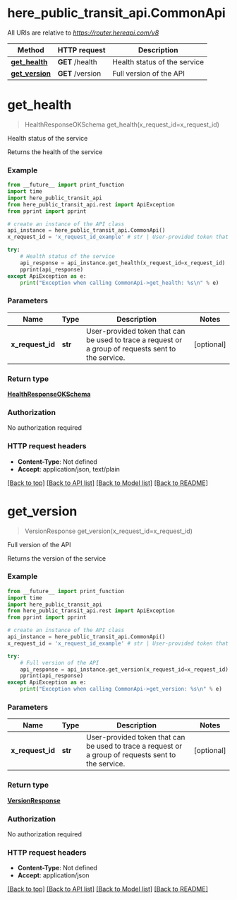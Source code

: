 # here_public_transit_api.CommonApi

All URIs are relative to *https://router.hereapi.com/v8*

Method | HTTP request | Description
------------- | ------------- | -------------
[**get_health**](CommonApi.md#get_health) | **GET** /health | Health status of the service
[**get_version**](CommonApi.md#get_version) | **GET** /version | Full version of the API

# **get_health**
> HealthResponseOKSchema get_health(x_request_id=x_request_id)

Health status of the service

Returns the health of the service

### Example
```python
from __future__ import print_function
import time
import here_public_transit_api
from here_public_transit_api.rest import ApiException
from pprint import pprint

# create an instance of the API class
api_instance = here_public_transit_api.CommonApi()
x_request_id = 'x_request_id_example' # str | User-provided token that can be used to trace a request or a group of requests sent to the service. (optional)

try:
    # Health status of the service
    api_response = api_instance.get_health(x_request_id=x_request_id)
    pprint(api_response)
except ApiException as e:
    print("Exception when calling CommonApi->get_health: %s\n" % e)
```

### Parameters

Name | Type | Description  | Notes
------------- | ------------- | ------------- | -------------
 **x_request_id** | **str**| User-provided token that can be used to trace a request or a group of requests sent to the service. | [optional] 

### Return type

[**HealthResponseOKSchema**](HealthResponseOKSchema.md)

### Authorization

No authorization required

### HTTP request headers

 - **Content-Type**: Not defined
 - **Accept**: application/json, text/plain

[[Back to top]](#) [[Back to API list]](../README.md#documentation-for-api-endpoints) [[Back to Model list]](../README.md#documentation-for-models) [[Back to README]](../README.md)

# **get_version**
> VersionResponse get_version(x_request_id=x_request_id)

Full version of the API

Returns the version of the service

### Example
```python
from __future__ import print_function
import time
import here_public_transit_api
from here_public_transit_api.rest import ApiException
from pprint import pprint

# create an instance of the API class
api_instance = here_public_transit_api.CommonApi()
x_request_id = 'x_request_id_example' # str | User-provided token that can be used to trace a request or a group of requests sent to the service. (optional)

try:
    # Full version of the API
    api_response = api_instance.get_version(x_request_id=x_request_id)
    pprint(api_response)
except ApiException as e:
    print("Exception when calling CommonApi->get_version: %s\n" % e)
```

### Parameters

Name | Type | Description  | Notes
------------- | ------------- | ------------- | -------------
 **x_request_id** | **str**| User-provided token that can be used to trace a request or a group of requests sent to the service. | [optional] 

### Return type

[**VersionResponse**](VersionResponse.md)

### Authorization

No authorization required

### HTTP request headers

 - **Content-Type**: Not defined
 - **Accept**: application/json

[[Back to top]](#) [[Back to API list]](../README.md#documentation-for-api-endpoints) [[Back to Model list]](../README.md#documentation-for-models) [[Back to README]](../README.md)

